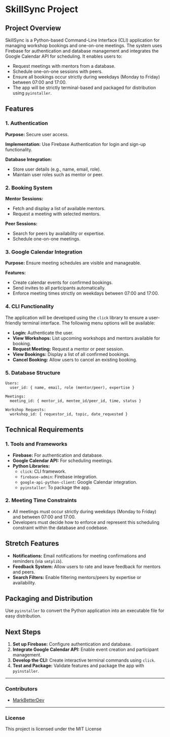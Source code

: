 # SkillSync Project

## Project Overview
SkillSync is a Python-based Command-Line Interface (CLI) application for managing workshop bookings and one-on-one meetings. The system uses Firebase for authentication and database management and integrates the Google Calendar API for scheduling. It enables users to:

- Request meetings with mentors from a database.
- Schedule one-on-one sessions with peers.
- Ensure all bookings occur strictly during weekdays (Monday to Friday) between 07:00 and 17:00.
- The app will be strictly terminal-based and packaged for distribution using `pyinstaller`.

## Features

### 1. Authentication
**Purpose:** Secure user access.

**Implementation:** Use Firebase Authentication for login and sign-up functionality.

**Database Integration:**
- Store user details (e.g., name, email, role).
- Maintain user roles such as mentor or peer.

### 2. Booking System
**Mentor Sessions:**
- Fetch and display a list of available mentors.
- Request a meeting with selected mentors.

**Peer Sessions:**
- Search for peers by availability or expertise.
- Schedule one-on-one meetings.

### 3. Google Calendar Integration
**Purpose:** Ensure meeting schedules are visible and manageable.

**Features:**
- Create calendar events for confirmed bookings.
- Send invites to all participants automatically.
- Enforce meeting times strictly on weekdays between 07:00 and 17:00.

### 4. CLI Functionality
The application will be developed using the `click` library to ensure a user-friendly terminal interface. The following menu options will be available:

- **Login:** Authenticate the user.
- **View Workshops:** List upcoming workshops and mentors available for booking.
- **Request Meeting:** Request a mentor or peer session.
- **View Bookings:** Display a list of all confirmed bookings.
- **Cancel Booking:** Allow users to cancel an existing booking.

### 5. Database Structure
```
Users:
  user_id: { name, email, role (mentor/peer), expertise }

Meetings:
  meeting_id: { mentor_id, mentee_id/peer_id, time, status }

Workshop Requests:
  workshop_id: { requestor_id, topic, date_requested }
```

## Technical Requirements

### 1. Tools and Frameworks
- **Firebase:** For authentication and database.
- **Google Calendar API:** For scheduling meetings.
- **Python Libraries:**
  - `click`: CLI framework.
  - `firebase-admin`: Firebase integration.
  - `google-api-python-client`: Google Calendar integration.
  - `pyinstaller`: To package the app.

### 2. Meeting Time Constraints
- All meetings must occur strictly during weekdays (Monday to Friday) and between 07:00 and 17:00.
- Developers must decide how to enforce and represent this scheduling constraint within the database and codebase.

## Stretch Features
- **Notifications:** Email notifications for meeting confirmations and reminders (via `smtplib`).
- **Feedback System:** Allow users to rate and leave feedback for mentors and peers.
- **Search Filters:** Enable filtering mentors/peers by expertise or availability.

## Packaging and Distribution
Use `pyinstaller` to convert the Python application into an executable file for easy distribution.

## Next Steps
1. **Set up Firebase:** Configure authentication and database.
2. **Integrate Google Calendar API:** Enable event creation and participant management.
3. **Develop the CLI:** Create interactive terminal commands using `click`.
4. **Test and Package:** Validate features and package the app with `pyinstaller`.

---
### Contributors
- [MarkBetterDev](https://github.com/mkhmik004)


---
### License
This project is licensed under the MIT License 


